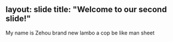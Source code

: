 layout: slide
title: "Welcome to our second slide!"
---
My name is Zehou
brand new lambo a cop be like man sheet
